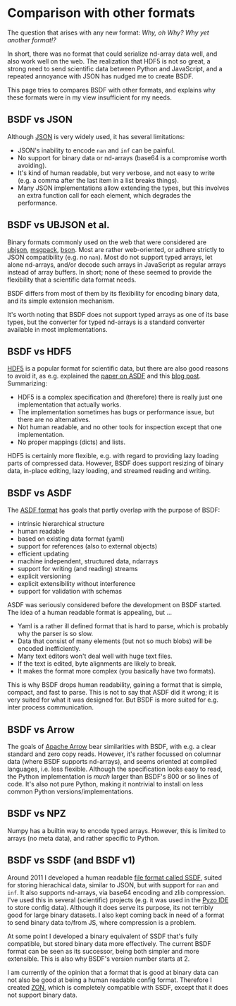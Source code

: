 # Comparison with other formats

The question that arises with any new format:
*Why, oh Why? Why yet another format!?*

In short, there was no format that could serialize nd-array data well,
and also work well on the web. The realization that HDF5 is not so great,
a strong need to send scientific data between Python and JavaScript, and
a repeated annoyance with JSON has nudged me to create BSDF.

This page tries to compares BSDF with other formats, and explains
why these formats were in my view insufficient for my needs.


## BSDF vs JSON

Although [JSON](http://www.json.org/) is very widely used, it has several limitations:

* JSON's inability to encode `nan` and `inf` can be painful.
* No support for binary data or nd-arrays (base64 is a compromise worth avoiding).
* It's kind of human readable, but very verbose, and not easy to write
  (e.g. a comma after the last item in a list breaks things).
* Many JSON implementations allow extending the types, but this involves
  an extra function call for each element, which degrades the performance.


## BSDF vs UBJSON et al.

Binary formats commonly used on the web that were considered are
[ubjson](http://ubjson.org/), [msgpack](http://msgpack.org/), [bson](http://bsonspec.org/).
Most are rather web-oriented, or adhere strictly to JSON compatibility (e.g.
no `nan`). Most do not support typed arrays, let alone nd-arrays, and/or
decode such arrays in JavaScript as regular arrays instead of array
buffers. In short; none of these seemed to provide the flexibility that
a scientific data format needs.

BSDF differs from most of them by its flexibility for encoding binary data,
and its simple extension mechanism.

It's worth noting that BSDF does not support typed arrays as one of its base
types, but the converter for typed nd-arrays is a standard converter available
in most implementations.


## BSDF vs HDF5

[HDF5](https://en.wikipedia.org/wiki/Hierarchical_Data_Format) is a popular format for
scientific data, but there are also good reasons to avoid it, as e.g. explained the
[paper on ASDF](http://linkinghub.elsevier.com/retrieve/pii/S2213133715000645)
and this [blog post](http://cyrille.rossant.net/should-you-use-hdf5/).
Summarizing:

* HDF5 is a complex specification and (therefore) there is really just one
  implementation that actually works.
* The implementation sometimes has bugs or performance issue, but there
  are no alternatives.
* Not human readable, and no other tools for inspection except that one
  implementation.
* No proper mappings (dicts) and lists.

HDF5 is certainly more flexible, e.g. with regard to providing lazy
loading parts of compressed data. However, BSDF does support resizing
of binary data, in-place editing, lazy loading, and streamed reading and
writing.


## BSDF vs ASDF

The [ASDF format](http://asdf-standard.readthedocs.io/) has
goals that partly overlap with the purpose of BSDF:

* intrinsic hierarchical structure
* human readable
* based on existing data format (yaml)
* support for references (also to external objects)
* efficient updating
* machine independent, structured data, ndarrays
* support for writing (and reading) streams
* explicit versioning
* explicit extensibility without interference
* support for validation with schemas

ASDF was seriously considered before the development on BSDF started.
The idea of a human readable format is appealing, but ...

* Yaml is a rather ill defined format that is hard to parse, which is
  probably why the parser is so slow.
* Data that consist of many elements (but not so much blobs) will be encoded
  inefficiently.
* Many text editors won't deal well with huge text files.
* If the text is edited, byte alignments are likely to break.
* It makes the format more complex (you basically have two formats).

This is why BSDF drops human readability, gaining a format that
is simple, compact, and fast to parse. This is not to say that
ASDF did it wrong; it is very suited for what it was designed
for. But BSDF is more suited for e.g. inter process communication.


## BSDF vs Arrow

The goals of [Apache Arrow](https://arrow.apache.org/) bear similarities with 
BSDF, with e.g. a clear standard and zero copy reads. However, it's
rather focussed on columnar data (where BSDF supports nd-arrays), and
seems oriented at compiled languages, i.e. less flexible. Although the
specification looks easy to read, the Python implementation is *much*
larger than BSDF's 800 or so lines of code. It's also not pure Python, making
it nontrivial to install on less common Python versions/implementations.


## BSDF vs NPZ

Numpy has a builtin way to encode typed arrays. However, this is limited to
arrays (no meta data), and rather specific to Python.


## BSDF vs SSDF (and BSDF v1)

Around 2011 I developed a human readable [file format called
SSDF](https://bitbucket.org/almarklein/ssdf), suited for storing
hierachical data, similar to JSON, but with support for `nan` and `inf`.
It also supports nd-arrays, via base64 encoding and zlib compression.
I've used this in several (scientific) projects (e.g. it was used in
the [Pyzo IDE](http://github.com/pyzo/pyzo) to store config data).
Although it does serve its purpose, its not terribly good for large
binary datasets. I also kept coming back in need of a format to send
binary data to/from JS, where compression is a problem.

At some point I developed a binary equivalent of SSDF that's fully
compatible, but stored binary data more effectively. The current BSDF
format can be seen as its successor, being both simpler and more
extensible. This is also why BSDF's version number starts at 2.

I am currently of the opinion that a format that is good at binary data
can not also be good at being a human readable config format. Therefore
I created [ZON](https://bitbucket.org/pyzo/pyzolib/src/tip/zon), which
is completely compatible with SSDF, except that it does not support
binary data.
